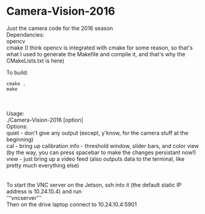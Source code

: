 # Camera-Vision-2016
Just the camera code for the 2016 season<br>
Dependancies:<br>
opencv<br>
cmake (I think opencv is integrated with cmake for some reason, so that's what I used to generate the Makefile and compile it, and that's why the CMakeLists.txt is here)<br>

To build:<br>
```
cmake .
make
```
<br><br>
Usage:<br>
./Camera-Vision-2016 [option]<br>
Options:<br>
quiet - don't give any output (except, y'know, for the camera stuff at the beginning)<br>
cal - bring up calibration info - threshold window, slider bars, and color view (by the way, you can press spacebar to make the changes persistant now!)<br>
view - just bring up a video feed (also outputs data to the terminal, like pretty much everything else)<br>
<br><br>
To start the VNC server on the Jetson, ssh into it (the default static IP address is 10.24.10.4) and run<br>
'''vncserver'''<br>
Then on the drive laptop connect to 10.24.10.4:5901<br>
